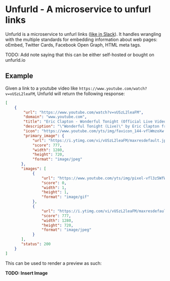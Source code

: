 # Unfurld - A microservice to unfurl links

Unfurld is a microservice to unfurl links ([like in Slack](https://medium.com/slack-developer-blog/everything-you-ever-wanted-to-know-about-unfurling-but-were-afraid-to-ask-or-how-to-make-your-e64b4bb9254)). It handles wrangling with the multiple standards for embedding information about web pages: oEmbed, Twitter Cards, Facebook Open Graph, HTML meta tags.

TODO: Add note saying that this can be either self-hosted or bought on unfurld.io

## Example

Given a link to a youtube video like `https://www.youtube.com/watch?v=vUSzL2leaFM`, Unfurld will return the following response:

```json
[
    {
        "url": "https://www.youtube.com/watch?v=vUSzL2leaFM",
        "domain": "www.youtube.com",
        "title": "Eric Clapton - Wonderful Tonight (Official Live Video)",
        "description": "\"Wonderful Tonight (Live)\" by Eric Clapton from Slowhand, available now. Download on iTunes: http://bit.ly/YuBzqm Connect With Eric Clapton: Website: http://...",
        "icon": "https://www.youtube.com/yts/img/favicon_144-vflWmzoXw.png",
        "primary_image": {
            "url": "https://i.ytimg.com/vi/vUSzL2leaFM/maxresdefault.jpg",
            "score": 777,
            "width": 1280,
            "height": 720,
            "format": "image/jpeg"
       },
       "images": [
            {
                "url": "https://www.youtube.com/yts/img/pixel-vfl3z5WfW.gif",
                "score": 0,
                "width": 1,
                "height": 1,
                "format": "image/gif"
            },
            {
                "url": "https://i.ytimg.com/vi/vUSzL2leaFM/maxresdefault.jpg",
                "score": 777,
                "width": 1280,
                "height": 720,
                "format": "image/jpeg"
            }
       ],
       "status": 200
    }
]
```

This can be used to render a preview as such:

**TODO: Insert Image**




